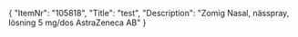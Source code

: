 {
  "ItemNr": "105818",
  "Title": "test",
  "Description": "Zomig Nasal, nässpray, lösning 5 mg/dos AstraZeneca AB"
}